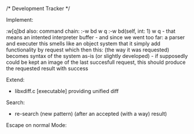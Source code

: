/*  Development Tracker  */

Implement:

:w[q]bd
  also:
    command chain:
      :-w bd w q
      :-w bd(self, int: 1) w q
        - that means an intented interpreter buffer
          - and since we went too far:
            a parser and executer
              this smells like an object system
              that it simply add functionality by request
              which then this: (the way it was requested)
                becomes syntax of the system as-is (or
                slightly developed) - if supposedly could
                be kept an image of the last succesfull
                request, this should produce the requested
                result with success

Extend:
  - libxdiff.c [executable] providing unified diff

Search:
  - re-search (new pattern) (after an accepted (with a way) result)

Escape on normal Mode:
